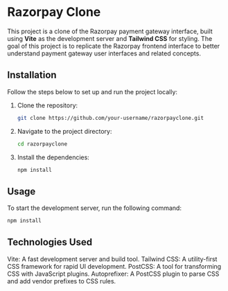 # Razorpay Clone

This project is a clone of the Razorpay payment gateway interface, built using **Vite** as the development server and **Tailwind CSS** for styling. The goal of this project is to replicate the Razorpay frontend interface to better understand payment gateway user interfaces and related concepts.

## Installation

Follow the steps below to set up and run the project locally:

1. Clone the repository:

   ```bash
   git clone https://github.com/your-username/razorpayclone.git

   ```

2. Navigate to the project directory:

   ```bash
   cd razorpayclone

   ```

3. Install the dependencies:
   ```bash
   npm install
   ```

## Usage

To start the development server, run the following command:
```bash
npm install
```

## Technologies Used

Vite: A fast development server and build tool.
Tailwind CSS: A utility-first CSS framework for rapid UI development.
PostCSS: A tool for transforming CSS with JavaScript plugins.
Autoprefixer: A PostCSS plugin to parse CSS and add vendor prefixes to CSS rules.
